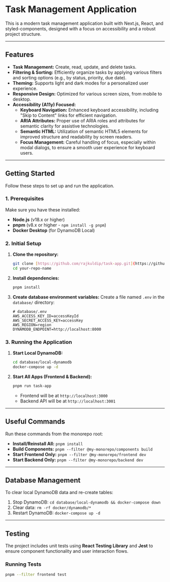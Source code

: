 # Task Management Application

This is a modern task management application built with Next.js, React, and styled-components, designed with a focus on accessibility and a robust project structure.

---

## Features

* **Task Management:** Create, read, update, and delete tasks.
* **Filtering & Sorting:** Efficiently organize tasks by applying various filters and sorting options (e.g., by status, priority, due date).
* **Theming:** Supports light and dark modes for a personalized user experience.
* **Responsive Design:** Optimized for various screen sizes, from mobile to desktop.
* **Accessibility (A11y) Focused:**
    * **Keyboard Navigation:** Enhanced keyboard accessibility, including "Skip to Content" links for efficient navigation.
    * **ARIA Attributes:** Proper use of ARIA roles and attributes for semantic clarity for assistive technologies.
    * **Semantic HTML:** Utilization of semantic HTML5 elements for improved structure and readability by screen readers.
    * **Focus Management:** Careful handling of focus, especially within modal dialogs, to ensure a smooth user experience for keyboard users.

---

## Getting Started

Follow these steps to set up and run the application.

### 1. Prerequisites

Make sure you have these installed:

* **Node.js** (v18.x or higher)
* **pnpm** (v8.x or higher - `npm install -g pnpm`)
* **Docker Desktop** (for DynamoDB Local)

### 2. Initial Setup

1.  **Clone the repository:**
    ```bash
    git clone [https://github.com/rajkuldip/task-app.git](https://github.com/rajkuldip/task-app.git)
    cd your-repo-name
    ```

2.  **Install dependencies:**
    ```bash
    pnpm install
    ```

3.  **Create database environment variables:**
    Create a file named `.env` in the `database/` directory:
    ```
    # database/.env
    AWS_ACCESS_KEY_ID=accessKeyId
    AWS_SECRET_ACCESS_KEY=accessKey
    AWS_REGION=region
    DYNAMODB_ENDPOINT=http://localhost:8000
    ```

### 3. Running the Application

1.  **Start Local DynamoDB:**
    ```bash
    cd database/local-dynamodb
    docker-compose up -d
    ```

2.  **Start All Apps (Frontend & Backend):**
    ```bash
    pnpm run task-app
    ```
    * Frontend will be at `http://localhost:3000`
    * Backend API will be at `http://localhost:3001`

---

## Useful Commands

Run these commands from the monorepo root:

* **Install/Reinstall All:** `pnpm install`
* **Build Components:** `pnpm --filter @my-monorepo/components build`
* **Start Frontend Only:** `pnpm --filter @my-monorepo/frontend dev`
* **Start Backend Only:** `pnpm --filter @my-monorepo/backend dev`

---

## Database Management

To clear local DynamoDB data and re-create tables:

1.  Stop DynamoDB: `cd database/local-dynamodb && docker-compose down`
2.  Clear data: `rm -rf docker/dynamodb/*`
3.  Restart DynamoDB: `docker-compose up -d`

---

## Testing

The project includes unit tests using **React Testing Library** and **Jest** to ensure component functionality and user interaction flows.

### Running Tests

```bash
pnpm --filter frontend test
